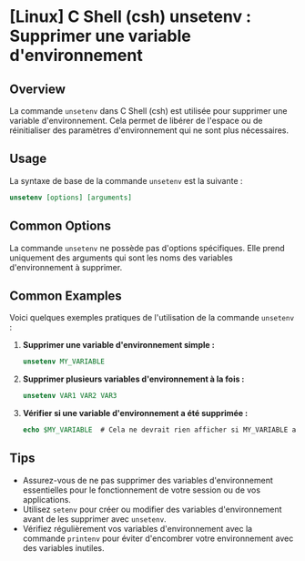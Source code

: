 # [Linux] C Shell (csh) unsetenv : Supprimer une variable d'environnement

## Overview
La commande `unsetenv` dans C Shell (csh) est utilisée pour supprimer une variable d'environnement. Cela permet de libérer de l'espace ou de réinitialiser des paramètres d'environnement qui ne sont plus nécessaires.

## Usage
La syntaxe de base de la commande `unsetenv` est la suivante :

```csh
unsetenv [options] [arguments]
```

## Common Options
La commande `unsetenv` ne possède pas d'options spécifiques. Elle prend uniquement des arguments qui sont les noms des variables d'environnement à supprimer.

## Common Examples
Voici quelques exemples pratiques de l'utilisation de la commande `unsetenv` :

1. **Supprimer une variable d'environnement simple :**
   ```csh
   unsetenv MY_VARIABLE
   ```

2. **Supprimer plusieurs variables d'environnement à la fois :**
   ```csh
   unsetenv VAR1 VAR2 VAR3
   ```

3. **Vérifier si une variable d'environnement a été supprimée :**
   ```csh
   echo $MY_VARIABLE  # Cela ne devrait rien afficher si MY_VARIABLE a été supprimée.
   ```

## Tips
- Assurez-vous de ne pas supprimer des variables d'environnement essentielles pour le fonctionnement de votre session ou de vos applications.
- Utilisez `setenv` pour créer ou modifier des variables d'environnement avant de les supprimer avec `unsetenv`.
- Vérifiez régulièrement vos variables d'environnement avec la commande `printenv` pour éviter d'encombrer votre environnement avec des variables inutiles.